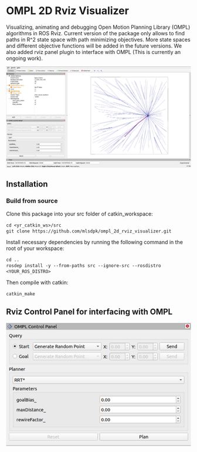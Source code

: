 # OMPL 2D Rviz Visualizer

Visualizing, animating and debugging Open Motion Planning Library (OMPL) algorithms in ROS Rviz. Current version of the package only allows to find paths in R^2 state space with path minimizing objectives. More state spaces and different objective functions will be added in the future versions. We also added rviz panel plugin to interface with OMPL (This is currently an ongoing work).

<img src="assets/img0.png"/>

## Installation

### Build from source

Clone this package into your src folder of catkin_workspace:
```
cd <yr_catkin_ws>/src
git clone https://github.com/mlsdpk/ompl_2d_rviz_visualizer.git
```

Install necessary dependencies by running the following command in the root of your workspace:
```
cd ..
rosdep install -y --from-paths src --ignore-src --rosdistro <YOUR_ROS_DISTRO>
```

Then compile with catkin:
```
catkin_make
```

## Rviz Control Panel for interfacing with OMPL

<img src="assets/img1.png"/>
